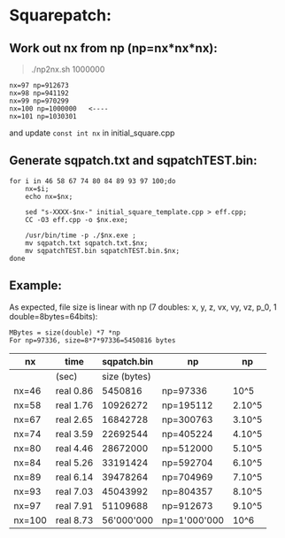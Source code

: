 # Squarepatch:

## Work out nx from np (np=nx\*nx\*nx):

> ./np2nx.sh 1000000

```
nx=97 np=912673
nx=98 np=941192
nx=99 np=970299
nx=100 np=1000000   <----
nx=101 np=1030301
```

and update `const int nx` in initial_square.cpp

## Generate sqpatch.txt and sqpatchTEST.bin:

```
for i in 46 58 67 74 80 84 89 93 97 100;do 
    nx=$i;
    echo nx=$nx;

    sed "s-XXXX-$nx-" initial_square_template.cpp > eff.cpp;
    CC -O3 eff.cpp -o $nx.exe;

    /usr/bin/time -p ./$nx.exe ;
    mv sqpatch.txt sqpatch.txt.$nx;
    mv sqpatchTEST.bin sqpatchTEST.bin.$nx;
done
```

## Example: 

As expected, file size is linear with np
(7 doubles: x, y, z, vx, vy, vz, p_0, 1 double=8bytes=64bits):

```
MBytes = size(double) *7 *np
For np=97336, size=8*7*97336=5450816 bytes
```

|nx|time |sqpatch.bin |np|np
|---|---|---|---|---
||(sec)|size (bytes)|||
nx=46| real 0.86    | 5450816   |np=97336      |   10^5
nx=58| real 1.76    | 10926272  |np=195112     | 2.10^5
nx=67| real 2.65    | 16842728  |np=300763     | 3.10^5
nx=74| real 3.59    | 22692544  |np=405224     | 4.10^5
nx=80| real 4.46    | 28672000  |np=512000     | 5.10^5
nx=84| real 5.26    | 33191424  |np=592704     | 6.10^5
nx=89| real 6.14    | 39478264  |np=704969     | 7.10^5
nx=93| real 7.03    | 45043992  |np=804357     | 8.10^5
nx=97| real 7.91    | 51109688  |np=912673     | 9.10^5
nx=100| real 8.73   | 56'000'000  |np=1'000'000    |   10^6